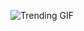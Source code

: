 
<!-- GIF_SECTION -->
![Trending GIF](https://media4.giphy.com/media/v1.Y2lkPThiYjIxNzcyaG9zMnhodzNqeTJieGNlMWpleHFuMXk4Y3VxZjNxZDQ2Nmk0MjA3NiZlcD12MV9naWZzX3NlYXJjaCZjdD1n/65n8RPEa3r65q/giphy.gif)
<!-- END_GIF_SECTION -->

